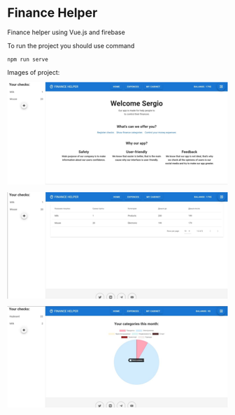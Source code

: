 # Finance Helper
Finance helper using Vue.js and firebase

To run the project you should use command

    npm run serve


Images of project:

![Main page](screens/resume.jpg)

![Second page](screens/resume2.jpg)

![Third page](screens/resume3.jpg)
